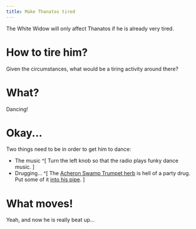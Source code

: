 ```yaml
---
title: Make Thanatos tired
---
```


The White Widow will only affect Thanatos if he is already very tired.

# How to tire him?
Given the circumstances, what would be a tiring activity around there?

# What?
Dancing!

# Okay...
Two things need to be in order to get him to dance:
 - The music ^[ Turn the left knob so that the radio plays funky dance music. ]
 - Drugging... ^[ The [Acheron Swamp Trumpet herb](../correct_herb.md) is hell of a party drug. Put some of it [into his pipe](../pipe.md). ]
 
# What moves!
Yeah, and now he is really beat up...